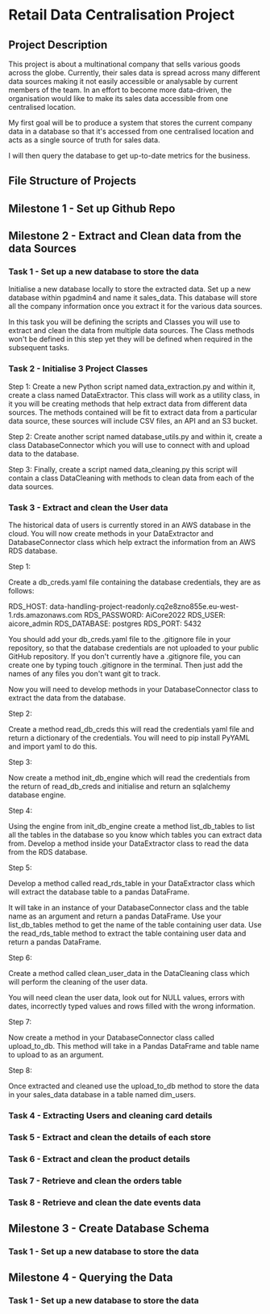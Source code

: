 # Retail Data Centralisation Project

## Project Description
This project is about a multinational company that sells various goods across the globe.
Currently, their sales data is spread across many different data sources making it not easily accessible or analysable by current members of the team.
In an effort to become more data-driven, the organisation would like to make its sales data accessible from one centralised location.

My first goal will be to produce a system that stores the current company data in a database so that it's accessed from one centralised location and 
acts as a single source of truth for sales data.

I will then query the database to get up-to-date metrics for the business.

## File Structure of Projects

## Milestone 1 - Set up Github Repo


## Milestone 2 - Extract and Clean data from the data Sources

### Task 1 - Set up a new database to store the data
Initialise a new database locally to store the extracted data.
Set up a new database within pgadmin4 and name it sales_data.
This database will store all the company information once you extract it for the various data sources.

In this task you will be defining the scripts and Classes you will use to extract and clean the data from multiple data sources.
The Class methods won't be defined in this step yet they will be defined when required in the subsequent tasks.

### Task 2 - Initialise 3 Project Classes
Step 1:
Create a new Python script named data_extraction.py and within it, create a class named DataExtractor.
This class will work as a utility class, in it you will be creating methods that help extract data from different data sources.
The methods contained will be fit to extract data from a particular data source, these sources will include CSV files, an API and an S3 bucket.


Step 2:
Create another script named database_utils.py and within it, create a class DatabaseConnector which you will use to connect with and upload data to the database.


Step 3:
Finally, create a script named data_cleaning.py this script will contain a class DataCleaning with methods to clean data from each of the data sources.

### Task 3 - Extract and clean the User data
The historical data of users is currently stored in an AWS database in the cloud.
You will now create methods in your DataExtractor and DatabaseConnector class which help extract the information from an AWS RDS database.


Step 1:

Create a db_creds.yaml file containing the database credentials, they are as follows:


RDS_HOST: data-handling-project-readonly.cq2e8zno855e.eu-west-1.rds.amazonaws.com
RDS_PASSWORD: AiCore2022
RDS_USER: aicore_admin
RDS_DATABASE: postgres
RDS_PORT: 5432


You should add your db_creds.yaml file to the .gitignore file in your repository, so that the database credentials are not uploaded to your public GitHub repository.
If you don't currently have a .gitignore file, you can create one by typing touch .gitignore in the terminal. Then just add the names of any files you don't want git to track.


Now you will need to develop methods in your DatabaseConnector class to extract the data from the database.


Step 2:

Create a method read_db_creds this will read the credentials yaml file and return a dictionary of the credentials.
You will need to pip install PyYAML and import yaml to do this.


Step 3:

Now create a method init_db_engine which will read the credentials from the return of read_db_creds and initialise and return an sqlalchemy database engine.


Step 4:

Using the engine from init_db_engine create a method list_db_tables to list all the tables in the database so you know which tables you can extract data from.
Develop a method inside your DataExtractor class to read the data from the RDS database.


Step 5:

Develop a method called read_rds_table in your DataExtractor class which will extract the database table to a pandas DataFrame.

It will take in an instance of your DatabaseConnector class and the table name as an argument and return a pandas DataFrame.
Use your list_db_tables method to get the name of the table containing user data.
Use the read_rds_table method to extract the table containing user data and return a pandas DataFrame.


Step 6:

Create a method called clean_user_data in the DataCleaning class which will perform the cleaning of the user data.

You will need clean the user data, look out for NULL values, errors with dates, incorrectly typed values and rows filled with the wrong information.


Step 7:

Now create a method in your DatabaseConnector class called upload_to_db. This method will take in a Pandas DataFrame and table name to upload to as an argument.


Step 8:

Once extracted and cleaned use the upload_to_db method to store the data in your sales_data database in a table named dim_users.

### Task 4 - Extracting Users and cleaning card details

### Task 5 - Extract and clean the details of each store


### Task 6 - Extract and clean the product details

### Task 7 - Retrieve and clean the orders table

### Task 8 - Retrieve and clean the date events data



## Milestone 3 - Create Database Schema

### Task 1 - Set up a new database to store the data


## Milestone 4 - Querying the Data

### Task 1 - Set up a new database to store the data






